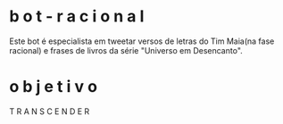 # b o t - r a c i o n a l
Este bot é especialista em tweetar versos de letras do Tim Maia(na fase racional) e frases de livros da série "Universo em Desencanto". 

# o b j e t i v o
T R A N S C E N  D E R